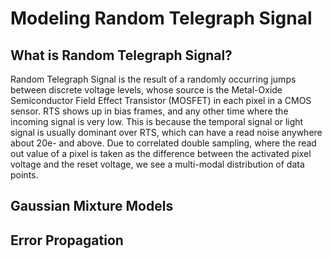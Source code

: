 # Modeling Random Telegraph Signal



## What is Random Telegraph Signal?

Random Telegraph Signal is the result of a randomly occurring jumps between discrete voltage levels, whose source is the Metal-Oxide Semiconductor Field Effect Transistor (MOSFET) in each pixel in a CMOS sensor.
RTS shows up in bias frames, and any other time where the incoming signal is very low. This is because the temporal signal or light signal is usually dominant over RTS, which can have a read noise anywhere about 20e- and above.
Due to correlated double sampling, where the read out value of a pixel is taken as the difference between the activated pixel voltage and the reset voltage, we see a multi-modal distribution of data points.



## Gaussian Mixture Models

## Error Propagation
